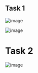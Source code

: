 ## Task 1
![image](https://github.com/user-attachments/assets/8448ad0d-15ea-4b58-8c1c-06c99da49eb1)

![image](https://github.com/user-attachments/assets/c2c73424-d934-4f24-8f1e-5a0583dd29c9)

# Task 2
![image](https://github.com/user-attachments/assets/82900c8a-57e4-4f14-a612-c3c434daeb79)
